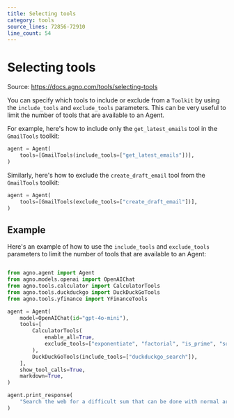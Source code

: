 ```yaml
---
title: Selecting tools
category: tools
source_lines: 72856-72910
line_count: 54
---
```


# Selecting tools
Source: https://docs.agno.com/tools/selecting-tools



You can specify which tools to include or exclude from a `Toolkit` by using the `include_tools` and `exclude_tools` parameters. This can be very useful to limit the number of tools that are available to an Agent.

For example, here's how to include only the `get_latest_emails` tool in the `GmailTools` toolkit:

```python
agent = Agent(
    tools=[GmailTools(include_tools=["get_latest_emails"])],
)
```

Similarly, here's how to exclude the `create_draft_email` tool from the `GmailTools` toolkit:

```python
agent = Agent(
    tools=[GmailTools(exclude_tools=["create_draft_email"])],
)
```

## Example

Here's an example of how to use the `include_tools` and `exclude_tools` parameters to limit the number of tools that are available to an Agent:

```python include_exclude_tools.py

from agno.agent import Agent
from agno.models.openai import OpenAIChat
from agno.tools.calculator import CalculatorTools
from agno.tools.duckduckgo import DuckDuckGoTools
from agno.tools.yfinance import YFinanceTools

agent = Agent(
    model=OpenAIChat(id="gpt-4o-mini"),
    tools=[
        CalculatorTools(
            enable_all=True,
            exclude_tools=["exponentiate", "factorial", "is_prime", "square_root"],
        ),
        DuckDuckGoTools(include_tools=["duckduckgo_search"]),
    ],
    show_tool_calls=True,
    markdown=True,
)

agent.print_response(
    "Search the web for a difficult sum that can be done with normal arithmetic and solve it.",
)
```


